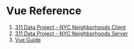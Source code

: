 # Vue Reference

1.  [311 Data Project - NYC Neighborhoods Client](https://github.com/tomlamphier/vue311-client)
2.  [311 Data Project - NYC Neighborhoods Server](https://github.com/tomlamphier/vue311-server)
3.  [Vue Guide](https://vuejs.org/v2/guide)
